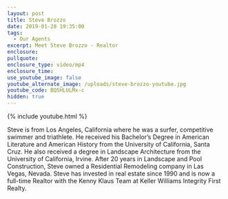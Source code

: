 ```yaml
---
layout: post
title: Steve Brozzo
date: 2019-01-28 19:35:00
tags:
  - Our Agents
excerpt: Meet Steve Brozzo - Realtor
enclosure:
pullquote:
enclosure_type: video/mp4
enclosure_time:
use_youtube_image: false
youtube_alternate_image: /uploads/steve-brozzo-youtube.jpg
youtube_code: BQ5HLULMx-c
hidden: true
---
```


{% include youtube.html %}

Steve is from Los Angeles, California where he was a surfer, competitive swimmer and triathlete. He received his Bachelor’s Degree in American Literature and American History from the University of California, Santa Cruz. He also received a degree in Landscape Architecture from the University of California, Irvine. After 20 years in Landscape and Pool Construction, Steve owned a Residential Remodeling company in Las Vegas, Nevada. Steve has invested in real estate since 1990 and is now a full-time Realtor with the Kenny Klaus Team at Keller Williams Integrity First Realty.